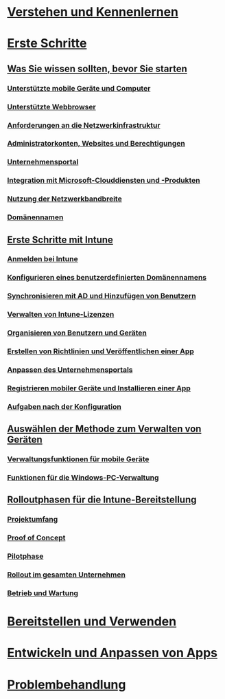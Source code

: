 # [Verstehen und Kennenlernen](/intune/understand-explore/introduction-to-microsoft-intune)

# [Erste Schritte](what-to-know-before-you-start-microsoft-intune.md)
## [Was Sie wissen sollten, bevor Sie starten](what-to-know-before-you-start-microsoft-intune.md)
### [Unterstützte mobile Geräte und Computer](supported-mobile-devices-and-computers.md)
### [Unterstützte Webbrowser](supported-web-browsers.md)
### [Anforderungen an die Netzwerkinfrastruktur](network-infrastructure-requirements-for-microsoft-intune.md)
### [Administratorkonten, Websites und Berechtigungen](administrative-accounts-websites-perms.md)
### [Unternehmensportal](microsoft-intune-company-portal.md)
### [Integration mit Microsoft-Clouddiensten und -Produkten](integration-with-cloud-services.md)
### [Nutzung der Netzwerkbandbreite](network-bandwidth-use.md)
### [Domänennamen](domain-names-for-microsoft-intune.md)

## [Erste Schritte mit Intune](start-with-a-paid-subscription-to-microsoft-intune.md)
### [Anmelden bei Intune](start-with-a-paid-subscription-to-microsoft-intune-step-1.md)
### [Konfigurieren eines benutzerdefinierten Domänennamens](start-with-a-paid-subscription-to-microsoft-intune-step-2.md)
### [Synchronisieren mit AD und Hinzufügen von Benutzern](start-with-a-paid-subscription-to-microsoft-intune-step-3.md)
### [Verwalten von Intune-Lizenzen](start-with-a-paid-subscription-to-microsoft-intune-step-4.md)
### [Organisieren von Benutzern und Geräten](start-with-a-paid-subscription-to-microsoft-intune-step-5.md)
### [Erstellen von Richtlinien und Veröffentlichen einer App](start-with-a-paid-subscription-to-microsoft-intune-step-6.md)
### [Anpassen des Unternehmensportals](start-with-a-paid-subscription-to-microsoft-intune-step-7.md)
### [Registrieren mobiler Geräte und Installieren einer App](start-with-a-paid-subscription-to-microsoft-intune-step-8.md)
### [Aufgaben nach der Konfiguration](post-configuration-tasks.md)

## [Auswählen der Methode zum Verwalten von Geräten](choose-how-to-manage-devices.md)
### [Verwaltungsfunktionen für mobile Geräte](mobile-device-management-capabilities-in-microsoft-intune.md)
### [Funktionen für die Windows-PC-Verwaltung](windows-pc-management-capabilities-in-microsoft-intune.md)

## [Rolloutphasen für die Intune-Bereitstellung](rollout-phases-for-microsoft-intune-deployment.md)
### [Projektumfang](project-scope.md)
### [Proof of Concept](proof-of-concept.md)
### [Pilotphase](pilot.md)
### [Rollout im gesamten Unternehmen](enterprise-rollout.md)
### [Betrieb und Wartung](operations-and-maintenance.md)

<!-- # [Plan and Design](/intune/plan-design/ways-to-do-enterprise-mobility) -->
# [Bereitstellen und Verwenden](/intune/deploy-use/overview-of-device-and-app-lifecycles-in-microsoft-intune)
# [Entwickeln und Anpassen von Apps](/intune/develop/intune-app-sdk)
# [Problembehandlung](/intune/troubleshoot/how-to-get-support-for-microsoft-intune)


<!--HONumber=Jun16_HO2-->


